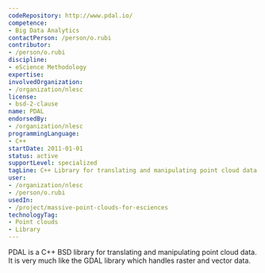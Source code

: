 ```yaml
---
codeRepository: http://www.pdal.io/
competence:
- Big Data Analytics
contactPerson: /person/o.rubi
contributor:
- /person/o.rubi
discipline:
- eScience Methodology
expertise:
involvedOrganization:
- /organization/nlesc
license:
- bsd-2-clause
name: PDAL
endorsedBy:
- /organization/nlesc
programmingLanguage:
- C++
startDate: 2011-01-01
status: active
supportLevel: specialized
tagLine: C++ Library for translating and manipulating point cloud data.
user:
- /organization/nlesc
- /person/o.rubi
usedIn:
- /project/massive-point-clouds-for-esciences
technologyTag:
- Point clouds
- Library
---
```

PDAL is a C++ BSD library for translating and manipulating point cloud data. It is very much like the GDAL library which handles raster and vector data. 
